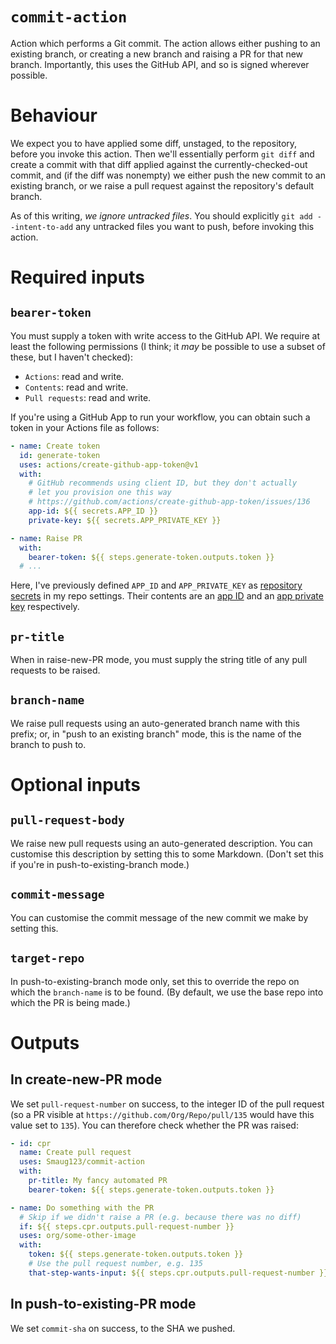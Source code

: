 # `commit-action`

Action which performs a Git commit.
The action allows either pushing to an existing branch, or creating a new branch and raising a PR for that new branch.
Importantly, this uses the GitHub API, and so is signed wherever possible.

# Behaviour

We expect you to have applied some diff, unstaged, to the repository, before you invoke this action.
Then we'll essentially perform `git diff` and create a commit with that diff applied against the currently-checked-out commit, and (if the diff was nonempty) we either push the new commit to an existing branch, or we raise a pull request against the repository's default branch.

As of this writing, *we ignore untracked files*.
You should explicitly `git add --intent-to-add` any untracked files you want to push, before invoking this action.

# Required inputs

## `bearer-token`

You must supply a token with write access to the GitHub API.
We require at least the following permissions (I think; it *may* be possible to use a subset of these, but I haven't checked):

* `Actions`: read and write.
* `Contents`: read and write.
* `Pull requests`: read and write.

If you're using a GitHub App to run your workflow, you can obtain such a token in your Actions file as follows:

```yaml
- name: Create token
  id: generate-token
  uses: actions/create-github-app-token@v1
  with:
    # GitHub recommends using client ID, but they don't actually
    # let you provision one this way
    # https://github.com/actions/create-github-app-token/issues/136
    app-id: ${{ secrets.APP_ID }}
    private-key: ${{ secrets.APP_PRIVATE_KEY }}

- name: Raise PR
  with:
    bearer-token: ${{ steps.generate-token.outputs.token }}
  # ...
```

Here, I've previously defined `APP_ID` and `APP_PRIVATE_KEY` as [repository secrets](https://docs.github.com/en/actions/security-guides/using-secrets-in-github-actions#creating-secrets-for-a-repository) in my repo settings.
Their contents are an [app ID](https://docs.github.com/en/apps/creating-github-apps/authenticating-with-a-github-app/authenticating-as-a-github-app-installation#using-an-installation-access-token-to-authenticate-as-an-app-installation) and an [app private key](https://docs.github.com/en/apps/creating-github-apps/authenticating-with-a-github-app/managing-private-keys-for-github-apps#about-private-keys-for-github-apps) respectively.

## `pr-title`

When in raise-new-PR mode, you must supply the string title of any pull requests to be raised.

## `branch-name`

We raise pull requests using an auto-generated branch name with this prefix; or, in "push to an existing branch" mode, this is the name of the branch to push to.

# Optional inputs

## `pull-request-body`

We raise new pull requests using an auto-generated description.
You can customise this description by setting this to some Markdown.
(Don't set this if you're in push-to-existing-branch mode.)

## `commit-message`

You can customise the commit message of the new commit we make by setting this.

## `target-repo`

In push-to-existing-branch mode only, set this to override the repo on which the `branch-name` is to be found.
(By default, we use the base repo into which the PR is being made.)

# Outputs

## In create-new-PR mode

We set `pull-request-number` on success, to the integer ID of the pull request (so a PR visible at `https://github.com/Org/Repo/pull/135` would have this value set to `135`).
You can therefore check whether the PR was raised:

```yaml
- id: cpr
  name: Create pull request
  uses: Smaug123/commit-action
  with:
    pr-title: My fancy automated PR
    bearer-token: ${{ steps.generate-token.outputs.token }}

- name: Do something with the PR
  # Skip if we didn't raise a PR (e.g. because there was no diff)
  if: ${{ steps.cpr.outputs.pull-request-number }}
  uses: org/some-other-image
  with:
    token: ${{ steps.generate-token.outputs.token }}
    # Use the pull request number, e.g. 135
    that-step-wants-input: ${{ steps.cpr.outputs.pull-request-number }}
```

## In push-to-existing-PR mode

We set `commit-sha` on success, to the SHA we pushed.
